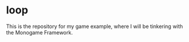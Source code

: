 # loop
This is the repository for my game example, where I will be tinkering with the Monogame Framework.
